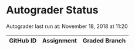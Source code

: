 # Autograder Status
Autograder last run at: November 18, 2018 at 11:20

| GitHub ID | Assignment | Graded Branch |
|-----------|------------|---------------|
